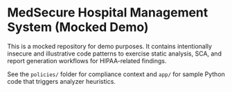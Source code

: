 # MedSecure Hospital Management System (Mocked Demo)

This is a mocked repository for demo purposes. It contains intentionally insecure and illustrative code patterns to exercise static analysis, SCA, and report generation workflows for HIPAA-related findings.

See the `policies/` folder for compliance context and `app/` for sample Python code that triggers analyzer heuristics.
